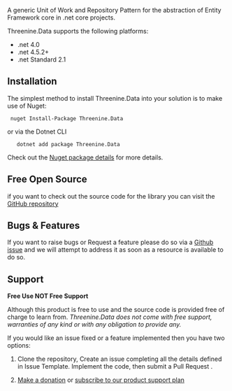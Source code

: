 
A generic Unit of Work and Repository Pattern for the abstraction of Entity Framework core in .net core projects.

Threenine.Data supports the following platforms:

 - .net 4.0
 - .net 4.5.2+
 - .net Standard 2.1

## Installation
The simplest method to install Threenine.Data into your solution is to make use of Nuget:

```jshelllanguage
 nuget Install-Package Threenine.Data
```

or via the Dotnet CLI 
```jshelllanguage
   dotnet add package Threenine.Data
```
Check out the [Nuget package details](https://www.nuget.org/packages/Threenine.Data) for more details.

## Free Open Source
if you want to check out the source code for the library you can visit the [GitHub repository](https://threenine.github.io/Threenine.Data)

## Bugs & Features

If you want to raise bugs or Request a feature please do so via a [Github issue](https://github.com/threenine/Threenine.Data/issues)  and we will attempt to address it as soon as a resource is available to do so.

## Support 

 **Free Use NOT Free Support**
 
Although this product is free to use and the source code is provided free of charge to learn from.  *Threenine.Data does not come with free support, warranties of any kind or with any obligation to provide any.*

If you would like an issue fixed or a feature implemented then you have two options:

1. Clone the repository, Create an issue completing all the details defined in Issue Template. Implement the code, then submit a Pull Request .

2. [Make a donation](https://www.paypal.me/geekiam)  or [subscribe to our product support plan](https://www.paypal.com/webapps/billing/plans/subscribe?plan_id=P-2PY93613K2600281UL3ORH4A)

